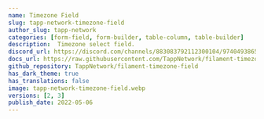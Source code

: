 ```yaml
---
name: Timezone Field
slug: tapp-network-timezone-field
author_slug: tapp-network
categories: [form-field, form-builder, table-column, table-builder]
description:  Timezone select field.
discord_url: https://discord.com/channels/883083792112300104/974049386503995472
docs_url: https://raw.githubusercontent.com/TappNetwork/filament-timezone-field/main/README.md
github_repository: TappNetwork/filament-timezone-field
has_dark_theme: true
has_translations: false
image: tapp-network-timezone-field.webp
versions: [2, 3]
publish_date: 2022-05-06
---
```

